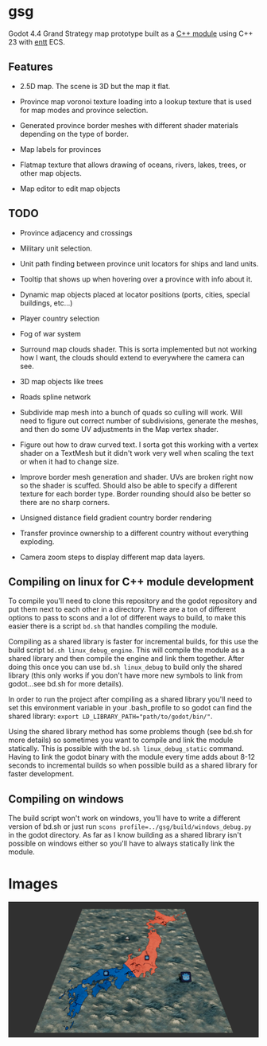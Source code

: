 # gsg
Godot 4.4 Grand Strategy map prototype built as a [C++ module](https://docs.godotengine.org/en/stable/contributing/development/core_and_modules/custom_modules_in_cpp.html) using C++ 23 with [entt](https://github.com/skypjack/entt) ECS.

## Features

- 2.5D map. The scene is 3D but the map it flat.

- Province map voronoi texture loading into a lookup texture that is used for map modes and province selection.

- Generated province border meshes with different shader materials depending on the type of border.

- Map labels for provinces

- Flatmap texture that allows drawing of oceans, rivers, lakes, trees, or other map objects.

- Map editor to edit map objects

## TODO

- Province adjacency and crossings

- Military unit selection.

- Unit path finding between province unit locators for ships and land units.

- Tooltip that shows up when hovering over a province with info about it.

- Dynamic map objects placed at locator positions (ports, cities, special buildings, etc...)

- Player country selection

- Fog of war system

- Surround map clouds shader. This is sorta implemented but not working how I want, the clouds should extend to everywhere the camera can see.

- 3D map objects like trees

- Roads spline network

- Subdivide map mesh into a bunch of quads so culling will work. Will need to figure out correct number of subdivisions, generate the meshes, and then do some UV adjustments in the Map vertex shader.

- Figure out how to draw curved text. I sorta got this working with a vertex shader on a TextMesh but it didn't work very well when scaling the text or when it had to change size.

- Improve border mesh generation and shader. UVs are broken right now so the shader is scuffed. Should also be able to specify a different texture for each border type. Border rounding should also be better so there are no sharp corners.

- Unsigned distance field gradient country border rendering

- Transfer province ownership to a different country without everything exploding.

- Camera zoom steps to display different map data layers.

## Compiling on linux for C++ module development

To compile you'll need to clone this repository and the godot repository and put them next to each other in a directory. There are a ton of different options to pass to scons and a lot of different ways to build, to make this easier there is a script `bd.sh` that handles compiling the module.

Compiling as a shared library is faster for incremental builds, for this use the build script `bd.sh linux_debug_engine`. This will compile the module as a shared library and then compile the engine and link them together. After doing this once you can use `bd.sh linux_debug` to build only the shared library (this only works if you don't have more new symbols to link from godot...see bd.sh for more details).

In order to run the project after compiling as a shared library you'll need to set this environment variable in your .bash_profile to so godot can find the shared library: `export LD_LIBRARY_PATH="path/to/godot/bin/"`.

Using the shared library method has some problems though (see bd.sh for more details) so sometimes you want to compile and link the module statically. This is possible with the `bd.sh linux_debug_static` command. Having to link the godot binary with the module every time adds about 8-12 seconds to incremental builds so when possible build as a shared library for faster development.


## Compiling on windows

The build script won't work on windows, you'll have to write a different version of bd.sh or just run `scons profile=../gsg/build/windows_debug.py` in the godot directory. As far as I know building as a shared library isn't possible on windows either so you'll have to always statically link the module.


# Images

![Map Screenshot](/assets/map.png)